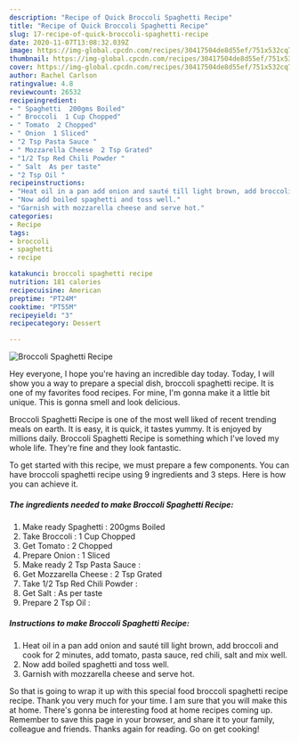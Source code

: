 ```yaml
---
description: "Recipe of Quick Broccoli Spaghetti Recipe"
title: "Recipe of Quick Broccoli Spaghetti Recipe"
slug: 17-recipe-of-quick-broccoli-spaghetti-recipe
date: 2020-11-07T13:08:32.039Z
image: https://img-global.cpcdn.com/recipes/30417504de8d55ef/751x532cq70/broccoli-spaghetti-recipe-recipe-main-photo.jpg
thumbnail: https://img-global.cpcdn.com/recipes/30417504de8d55ef/751x532cq70/broccoli-spaghetti-recipe-recipe-main-photo.jpg
cover: https://img-global.cpcdn.com/recipes/30417504de8d55ef/751x532cq70/broccoli-spaghetti-recipe-recipe-main-photo.jpg
author: Rachel Carlson
ratingvalue: 4.8
reviewcount: 26532
recipeingredient:
- " Spaghetti  200gms Boiled"
- " Broccoli  1 Cup Chopped"
- " Tomato  2 Chopped"
- " Onion  1 Sliced"
- "2 Tsp Pasta Sauce "
- " Mozzarella Cheese  2 Tsp Grated"
- "1/2 Tsp Red Chili Powder "
- " Salt  As per taste"
- "2 Tsp Oil "
recipeinstructions:
- "Heat oil in a pan add onion and sauté till light brown, add broccoli and cook for 2 minutes, add tomato, pasta sauce, red chili, salt and mix well."
- "Now add boiled spaghetti and toss well."
- "Garnish with mozzarella cheese and serve hot."
categories:
- Recipe
tags:
- broccoli
- spaghetti
- recipe

katakunci: broccoli spaghetti recipe 
nutrition: 181 calories
recipecuisine: American
preptime: "PT24M"
cooktime: "PT55M"
recipeyield: "3"
recipecategory: Dessert

---
```



![Broccoli Spaghetti Recipe](https://img-global.cpcdn.com/recipes/30417504de8d55ef/751x532cq70/broccoli-spaghetti-recipe-recipe-main-photo.jpg)

Hey everyone, I hope you're having an incredible day today. Today, I will show you a way to prepare a special dish, broccoli spaghetti recipe. It is one of my favorites food recipes. For mine, I'm gonna make it a little bit unique. This is gonna smell and look delicious.

Broccoli Spaghetti Recipe is one of the most well liked of recent trending meals on earth. It is easy, it is quick, it tastes yummy. It is enjoyed by millions daily. Broccoli Spaghetti Recipe is something which I've loved my whole life. They're fine and they look fantastic.




To get started with this recipe, we must prepare a few components. You can have broccoli spaghetti recipe using 9 ingredients and 3 steps. Here is how you can achieve it.

<!--inarticleads1-->

##### The ingredients needed to make Broccoli Spaghetti Recipe:

1. Make ready  Spaghetti : 200gms Boiled
1. Take  Broccoli : 1 Cup Chopped
1. Get  Tomato : 2 Chopped
1. Prepare  Onion : 1 Sliced
1. Make ready 2 Tsp Pasta Sauce :
1. Get  Mozzarella Cheese : 2 Tsp Grated
1. Take 1/2 Tsp Red Chili Powder :
1. Get  Salt : As per taste
1. Prepare 2 Tsp Oil :




<!--inarticleads2-->

##### Instructions to make Broccoli Spaghetti Recipe:

1. Heat oil in a pan add onion and sauté till light brown, add broccoli and cook for 2 minutes, add tomato, pasta sauce, red chili, salt and mix well.
1. Now add boiled spaghetti and toss well.
1. Garnish with mozzarella cheese and serve hot.




So that is going to wrap it up with this special food broccoli spaghetti recipe recipe. Thank you very much for your time. I am sure that you will make this at home. There's gonna be interesting food at home recipes coming up. Remember to save this page in your browser, and share it to your family, colleague and friends. Thanks again for reading. Go on get cooking!
